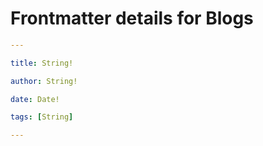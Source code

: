 # Frontmatter details for Blogs

```yaml
---

title: String!

author: String!

date: Date!

tags: [String]

---
```
